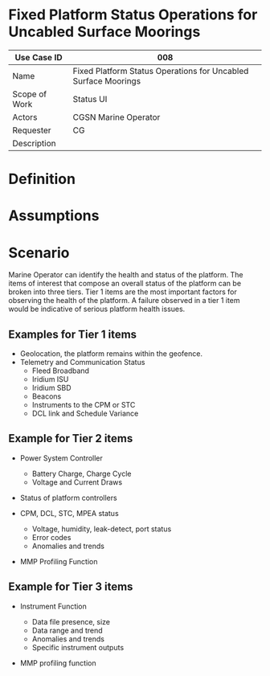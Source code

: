 # Fixed Platform Status Operations for Uncabled Surface Moorings

| Use Case ID | 008 |
| --- | --- |
| Name | Fixed Platform Status Operations for Uncabled Surface Moorings |
| Scope of Work | Status UI |
| Actors | CGSN Marine Operator |
| Requester | CG |
| Description |  |

# Definition

# Assumptions

# Scenario

Marine Operator can identify the health and status of the platform. The items of interest that compose an overall status of the platform can be broken into three tiers. Tier 1 items are the most important factors for observing the health of the platform. A failure observed in a tier 1 item would be indicative of serious platform health issues.

## Examples for Tier 1 items

- Geolocation, the platform remains within the geofence.
- Telemetry and Communication Status
  - Fleed Broadband
  - Iridium ISU
  - Iridium SBD
  - Beacons
  - Instruments to the CPM or STC
  - DCL link and Schedule Variance

## Example for Tier 2 items

- Power System Controller
  - Battery Charge, Charge Cycle
  - Voltage and Current Draws

- Status of platform controllers
- CPM, DCL, STC, MPEA status
  - Voltage, humidity, leak-detect, port status
  - Error codes
  - Anomalies and trends

- MMP Profiling Function

## Example for Tier 3 items

- Instrument Function
  - Data file presence, size
  - Data range and trend
  - Anomalies and trends
  - Specific instrument outputs

- MMP profiling function